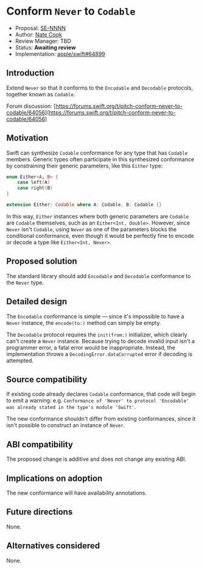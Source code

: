 # Conform `Never` to `Codable`
 
* Proposal: [SE-NNNN](NNNN-filename.md)
* Author: [Nate Cook](https://github.com/natecook1000)
* Review Manager: TBD
* Status: **Awaiting review**
* Implementation: [apple/swift#64899](https://github.com/apple/swift/pull/64899)

## Introduction

Extend `Never` so that it conforms to the `Encodable` and `Decodable` protocols, together known as `Codable`.

Forum discussion: [https://forums.swift.org/t/pitch-conform-never-to-codable/64056](https://forums.swift.org/t/pitch-conform-never-to-codable/64056)

## Motivation

Swift can synthesize `Codable` conformance for any type that has `Codable` members. Generic types often participate in this synthesized conformance by constraining their generic parameters, like this `Either` type:

```swift
enum Either<A, B> {
    case left(A)
    case right(B)
}

extension Either: Codable where A: Codable, B: Codable {}
```

In this way, `Either` instances where both generic parameters are `Codable` are `Codable` themselves, such as an `Either<Int, Double>`. However, since `Never` isn't `Codable`, using `Never` as one of the parameters blocks the conditional conformance, even though it would be perfectly fine to encode or decode a type like `Either<Int, Never>`.

## Proposed solution

The standard library should add `Encodable` and `Decodable` conformance to the `Never` type.

## Detailed design

The `Encodable` conformance is simple — since it's impossible to have a `Never` instance, the `encode(to:)` method can simply be empty.

The `Decodable` protocol requires the `init(from:)` initializer, which clearly can't create a `Never` instance. Because trying to decode invalid input isn't a programmer error, a fatal error would be inappropriate. Instead, the implementation throws a `DecodingError.dataCorrupted` error if decoding is attempted.

## Source compatibility

If existing code already declares `Codable` conformance, that code will begin to emit a warning: e.g. `Conformance of 'Never' to protocol 'Encodable' was already stated in the type's module 'Swift'`.

The new conformance shouldn't differ from existing conformances, since it isn't possible to construct an instance of `Never`.

## ABI compatibility

The proposed change is additive and does not change any existing ABI.

## Implications on adoption

The new conformance will have availability annotations.

## Future directions

None.

## Alternatives considered

None.
